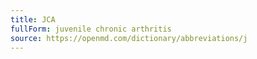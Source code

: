 ```yaml
---
title: JCA
fullForm: juvenile chronic arthritis
source: https://openmd.com/dictionary/abbreviations/j
---
```

